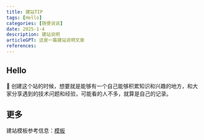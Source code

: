 ```yaml
---
title: 建站TIP
tags: [Hello]
categories: [随便说说]
date: 2025-1-4
description: 建站说明
articleGPT: 这是一篇建站说明文章
references:
---
```


## Hello

🎉  创建这个站的时候，想要就是能够有一个自己能够积累知识和兴趣的地方，和大家分享遇到的技术问题和经验，可能看的人不多，就算是自己的记录。
## 更多

建站模板参考信息：[模板](https://github.com/imsyy/vitepress-theme-curve)
